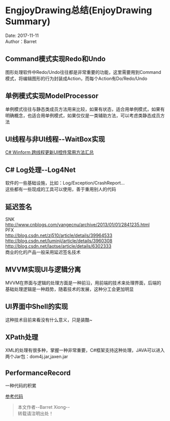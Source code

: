# EngjoyDrawing总结(EnjoyDrawing Summary)
Date: 2017-11-11      
Author：Barret    
## Command模式实现Redo和Undo                       
图形处理软件中Redo/Undo往往都是非常重要的功能，这里需要用到Command模式，将编辑图形的行为封装成Action，而每个Action有Do/Redo/Undo            

## 单例模式实现ModelProcessor                      
单例模式往往与静态类成员方法用来比较，如果有状态，适合用单例模式，如果有明确概念，也适合用单例模式，如果仅仅是一类辅助方法，可以考虑类静态成员方法                   

## UI线程与非UI线程--WaitBox实现                           
[C# Winform 跨线程更新UI控件常用方法汇总](http://www.cnblogs.com/marshal-m/p/3201051.html)              

## C# Log处理--Log4Net
软件的一些基础设施，比如：Log/Exception/CrashReport...          
这些都有一些现成的工具可以使用，善于重用别人的代码             

## 延迟签名
SNK   
http://www.cnblogs.com/yangecnu/archive/2013/01/01/2841235.html   
PFX     
http://blog.csdn.net/zj510/article/details/39964533
http://blog.csdn.net/luminji/article/details/3960308
http://blog.csdn.net/laotse/article/details/6302333               
商业的化的产品一般采用延迟签名技术                               

## MVVM实现UI与逻辑分离
MVVM在界面与逻辑的处理方面是一种前沿，用前端的技术来处理界面，后端的基础处理逻辑是一种趋势，随着技术的发展，这种分工会更加明显                      

## UI界面中Shell的实现
这种技术目前来看没有什么意义，只是装酷~               

## XPath处理
XML的处理有很多种，掌握一种非常重要，C#框架支持这种处理，JAVA可以进入两个Jar包：dom4j.jar,jaxen.jar

## PerformanceRecord
一种代码的积累                 

[参考代码](https://github.com/xiong-ang/EnjogDrawing)               
> 本文作者--Barret Xiong--    
> 转载请注明出处！